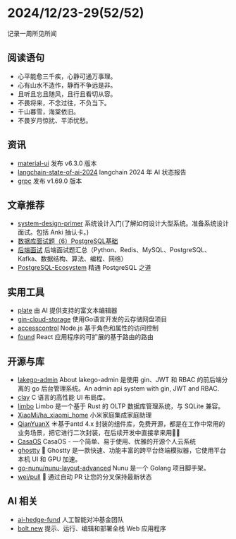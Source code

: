 # 2024/12/23-29(52/52)

记录一周所见所闻

## 阅读语句

- 心平能愈三千疾，心静可通万事理。
- 心有山水不造作，静而不争远是非。
- 且听且忘且随风，且行且看切从容。
- 不畏将来，不念过往，不负当下。
- 千山暮雪，海棠依旧。
- 不畏岁月惊扰、平添忧愁。

## 资讯

- [material-ui](https://github.com/mui/material-ui) 发布 v6.3.0 版本
- [langchain-state-of-ai-2024](https://blog.langchain.dev/langchain-state-of-ai-2024/) langchain 2024 年 AI 状态报告
- [grpc](https://github.com/grpc/grpc/releases/tag/v1.69.0) 发布 v1.69.0 版本

## 文章推荐

- [system-design-primer](https://github.com/donnemartin/system-design-primer) 系统设计入门(了解如何设计大型系统。准备系统设计面试。包括 Anki 抽认卡。)
- [数据库面试题（6）PostgreSQL基础](https://www.codingbrick.com/archives/1458.html)
- [后端面试](https://github.com/yongxinz/backend-interview)  后端面试题汇总（Python、Redis、MySQL、PostgreSQL、Kafka、数据结构、算法、编程、网络）
- [PostgreSQL-Ecosystem](https://github.com/xiongcccc/PostgreSQL-Ecosystem) 精通 PostgreSQL 之道

## 实用工具

- [plate](https://github.com/udecode/plate) 由 AI 提供支持的富文本编辑器
- [gin-cloud-storage](https://github.com/xiaogao67/gin-cloud-storage) 使用Go语言开发的云存储网盘项目
- [accesscontrol](https://github.com/onury/accesscontrol) Node.js 基于角色和属性的访问控制
- [found](https://github.com/4Catalyzer/found) React 应用程序的可扩展的基于路由的路由

## 开源与库

- [lakego-admin](https://github.com/deatil/lakego-admin) About
lakego-admin 是使用 gin、JWT 和 RBAC 的前后端分离的 go 后台管理系统。An admin api system with gin, JWT and RBAC.
- [clay](https://github.com/nicbarker/clay) C 语言的高性能 UI 布局库。
- [limbo](https://github.com/tursodatabase/limbo) Limbo 是一个基于 Rust 的 OLTP 数据库管理系统，与 SQLite 兼容。
- [XiaoMi/ha_xiaomi_home](https://github.com/XiaoMi/ha_xiaomi_home) 小米家庭集成家庭助理
- [QianYuanX](https://github.com/QianYuana/QianYuanX) ☀️基于antd 4.x 封装的组件库，免费开源，都是在工作中常用的业务场景，把它进行二次封装，在后续开发中直接拿来用🎉🎉
- [CasaOS](https://github.com/IceWhaleTech/CasaOS) CasaOS - 一个简单、易于使用、优雅的开源个人云系统
- [ghostty](https://github.com/ghostty-org/ghostty) 👻 Ghostty 是一款快速、功能丰富的跨平台终端模拟器，它使用平台本机 UI 和 GPU 加速。
- [go-nunu/nunu-layout-advanced](https://github.com/go-nunu/nunu-layout-advanced) Nunu 是一个 Golang 项目脚手架。
- [wei/pull](https://github.com/wei/pull) 🤖 通过自动 PR 让您的分叉保持最新状态

## AI 相关

- [ai-hedge-fund](https://github.com/virattt/ai-hedge-fund) 人工智能对冲基金团队
- [bolt.new](https://github.com/stackblitz/bolt.new) 提示、运行、编辑和部署全栈 Web 应用程序

